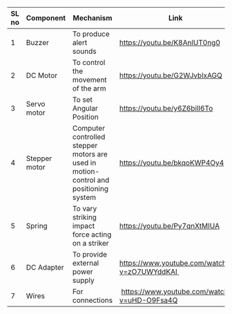 
SL no | Component | Mechanism | Link
-- | -- | -- | --
1 | Buzzer | To produce alert sounds | https://youtu.be/K8AnlUT0ng0
2 | DC Motor | To control the movement of the arm | https://youtu.be/G2WJvblxAGQ
3 | Servo motor | To set Angular Position | https://youtu.be/y6Z6bilI6To
4 | Stepper motor | Computer controlled stepper motors are used in motion-control and positioning system | https://youtu.be/bkqoKWP4Oy4
5 | Spring | To vary striking impact force acting on a striker | https://youtu.be/Py7qnXtMIUA
6 | DC Adapter | To provide external power supply | https://www.youtube.com/watch?v=zO7UWYddKAI 
7 | Wires | For connections |  https://www.youtube.com/watch?v=uHD-O9Fsa4Q